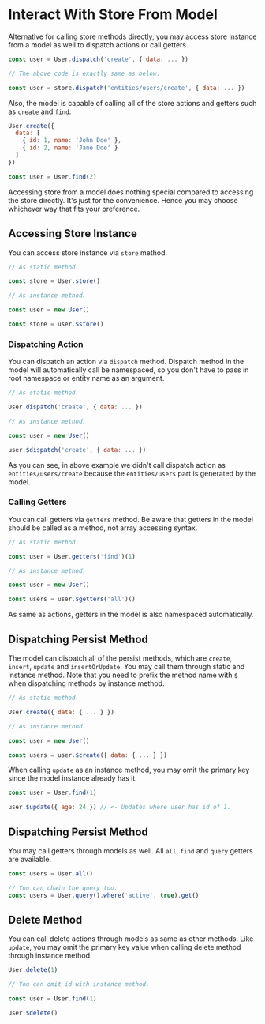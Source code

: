 # Interact With Store From Model

Alternative for calling store methods directly, you may access store instance from a model as well to dispatch actions or call getters. 

```js
const user = User.dispatch('create', { data: ... })

// The above code is exactly same as below.

const user = store.dispatch('entities/users/create', { data: ... })
```

Also, the model is capable of calling all of the store actions and getters such as `create` and `find`.

```js
User.create({
  data: [
    { id: 1, name: 'John Doe' },
    { id: 2, name: 'Jane Doe' }
  ]
})

const user = User.find(2)
```

Accessing store from a model does nothing special compared to accessing the store directly. It's just for the convenience. Hence you may choose whichever way that fits your preference.

## Accessing Store Instance

You can access store instance via `store` method.

```js
// As static method.

const store = User.store()

// As instance method.

const user = new User()

const store = user.$store()
```

### Dispatching Action

You can dispatch an action via `dispatch` method. Dispatch method in the model will automatically call be namespaced, so you don't have to pass in root namespace or entity name as an argument.

```js
// As static method.

User.dispatch('create', { data: ... })

// As instance method.

const user = new User()

user.$dispatch('create', { data: ... })
```

As you can see, in above example we didn't call dispatch action as `entities/users/create` because the `entities/users` part is generated by the model.

### Calling Getters

You can call getters via `getters` method. Be aware that getters in the model should be called as a method, not array accessing syntax.

```js
// As static method.

const user = User.getters('find')(1)

// As instance method.

const user = new User()

const users = user.$getters('all')()
```

As same as actions, getters in the model is also namespaced automatically.

## Dispatching Persist Method

The model can dispatch all of the persist methods, which are `create`, `insert`, `update` and `insertOrUpdate`. You may call them through static and instance method. Note that you need to prefix the method name with `$` when dispatching methods by instance method.

```js
// As static method.

User.create({ data: { ... } })

// As instance method.

const user = new User()

const users = user.$create({ data: { ... } })
```

When calling `update` as an instance method, you may omit the primary key since the model instance already has it.

```js
const user = User.find(1)

user.$update({ age: 24 }) // <- Updates where user has id of 1.
```

## Dispatching Persist Method

You may call getters through models as well. All `all`, `find` and `query` getters are available.

```js
const users = User.all()

// You can chain the query too.
const users = User.query().where('active', true).get()
```

## Delete Method

You can call delete actions through models as same as other methods. Like `update`, you may omit the primary key value when calling delete method through instance method.

```js
User.delete(1)

// You can omit id with instance method.

const user = User.find(1)

user.$delete()
```

